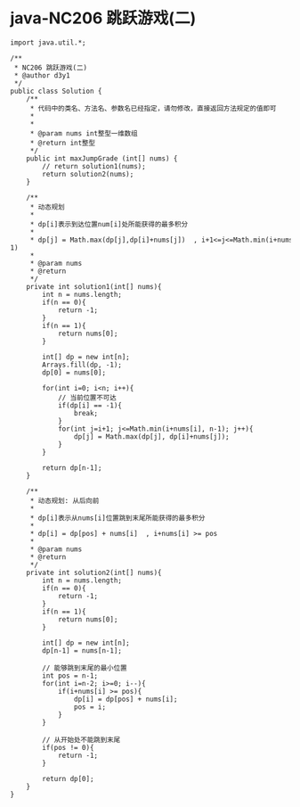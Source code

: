 # java-NC206 跳跃游戏(二)


    import java.util.*;
    
    /**
     * NC206 跳跃游戏(二)
     * @author d3y1
     */
    public class Solution {
        /**
         * 代码中的类名、方法名、参数名已经指定，请勿修改，直接返回方法规定的值即可
         *
         *
         * @param nums int整型一维数组
         * @return int整型
         */
        public int maxJumpGrade (int[] nums) {
            // return solution1(nums);
            return solution2(nums);
        }
    
        /**
         * 动态规划
         *
         * dp[i]表示到达位置num[i]处所能获得的最多积分
         *
         * dp[j] = Math.max(dp[j],dp[i]+nums[j])  , i+1<=j<=Math.min(i+nums[i], n-1)
         *
         * @param nums
         * @return
         */
        private int solution1(int[] nums){
            int n = nums.length;
            if(n == 0){
                return -1;
            }
            if(n == 1){
                return nums[0];
            }
    
            int[] dp = new int[n];
            Arrays.fill(dp, -1);
            dp[0] = nums[0];
    
            for(int i=0; i<n; i++){
                // 当前位置不可达
                if(dp[i] == -1){
                    break;
                }
                for(int j=i+1; j<=Math.min(i+nums[i], n-1); j++){
                    dp[j] = Math.max(dp[j], dp[i]+nums[j]);
                }
            }
    
            return dp[n-1];
        }
    
        /**
         * 动态规划: 从后向前
         *
         * dp[i]表示从nums[i]位置跳到末尾所能获得的最多积分
         *
         * dp[i] = dp[pos] + nums[i]  , i+nums[i] >= pos
         *
         * @param nums
         * @return
         */
        private int solution2(int[] nums){
            int n = nums.length;
            if(n == 0){
                return -1;
            }
            if(n == 1){
                return nums[0];
            }
    
            int[] dp = new int[n];
            dp[n-1] = nums[n-1];
    
            // 能够跳到末尾的最小位置
            int pos = n-1;
            for(int i=n-2; i>=0; i--){
                if(i+nums[i] >= pos){
                    dp[i] = dp[pos] + nums[i];
                    pos = i;
                }
            }
    
            // 从开始处不能跳到末尾
            if(pos != 0){
                return -1;
            }
    
            return dp[0];
        }
    }

  

